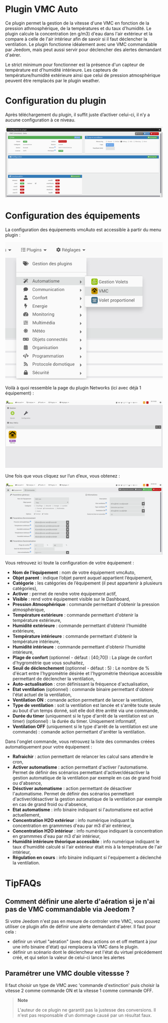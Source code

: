 # Plugin VMC Auto

Ce plugin permet la gestion de la vitesse d'une VMC en fonction de la pression athmosphérique, de la températures et du taux d'humidité.
Le plugin calcule la concentration (en g/m3) d'eau dans l'air extérieur et la compare à celle de l'air intérieur afin de savoir si il faut déclencher la ventilation.
Le plugin fonctionne idéalement avec une VMC commandable par Jeedom, mais peut aussi servir pour déclencher des alertes demandant d'aérer.

Le strict minimum pour fonctionner est la présence d'un capteur de température est d'humidité intérieure. Les capteurs de température/humidité extérieure ainsi que celui de pression atmosphérique peuvent être remplacés par le plugin weather.

# Configuration du plugin

Après téléchargement du plugin, il suffit juste d’activer celui-ci, il n’y a aucune configuration à ce niveau.

![vmcAuto1](../images/vmcAuto1.png)

# Configuration des équipements

La configuration des équipements vmcAuto est accessible à partir du menu plugin :

![vmcAuto2](../images/vmcAuto2.png)

Voilà à quoi ressemble la page du plugin Networks (ici avec déjà 1 équipement) :

![vmcAuto3](../images/vmcAuto3.png)

Une fois que vous cliquez sur l’un d’eux, vous obtenez :

![vmcAuto4](../images/vmcAuto4.png)

Vous retrouvez ici toute la configuration de votre équipement :

-   **Nom de l’équipement** : nom de votre équipement vmcAuto,
-   **Objet parent** : indique l’objet parent auquel appartient l’équipement,
-   **Catégorie** : les catégories de l’équipement (il peut appartenir à plusieurs catégories),
-   **Activer** : permet de rendre votre équipement actif,
-   **Visible** : rend votre équipement visible sur le Dashboard,
-   **Pression Atmosphérique** : commande permettant d'obtenir la pression atmosphérique,
-   **Température extérieure** : commande permettant d'obtenir la température extérieure,
-   **Humidité extérieure** : commande permettant d'obtenir l'humidité extérieure,
-   **Température intérieure** : commande permettant d'obtenir la température intérieure,
-   **Humidité intérieure** : commande permettant d'obtenir l'humidité intérieure,
-   **Plage de confort** (optionnel - défaut : [40;70]) : La plage de confort d'hygrométrie que vous souhaitez,
-   **Seuil de déclenchement** (optionnel - défaut : 5) : Le nombre de % d'écart entre l'hygrométrie désirée et l'hygrométrie théorique accessible permettant de déclencher la ventilation,
-   **Auto-actualisation** : cron définissant la fréquence d'actualisation,
-   **Etat ventilation** (optionnel) : commande binaire permettant d'obtenir l'état actuel de la ventilation,
-   **Ventilation ON** : comande action permettant de lancer la ventilation,
-   **Type de ventilation** : soit la ventilation est lancée et s'arrête toute seule au bout d'un temps donné, soit elle doit être arrêté via une commande,
-   **Durée du timer** (uniquement si le type d'arrêt de la ventilation est un timer) (optionnel) : la durée du timer. Uniquement informatif,
-   **Ventilation OFF** (uniquement si le type d'arrêt de la ventilation est une commande) : comande action permettant d'arrêter la ventilation.

Dans l'onglet commande, vous retrouvez la liste des commandes créées automatiquement pour votre équipement :

-   **Rafraichir** : action permettant de relancer les calcul sans attendre le cron,
-   **Activer automatisme** : action permettant d'activer l'automatisme. Permet de définir des scénarios permettant d'activer/désactiver la gestion automatique de la ventilation par exemple en cas de grand froid ou d'absence,
-   **Désctiver automatisme** : action permettant de désactiver l'automatisme. Permet de définir des scénarios permettant d'activer/désactiver la gestion automatique de la ventilation par exemple en cas de grand froid ou d'absence,
-   **Etat automatisme** : info binaire indiquant si l'automatisme est activé actuellement,
-   **Concentration H2O extérieur** : info numérique indiquant la concentration en grammmes d'eau par m3 d'air extérieur,
-   **Concentration H2O intérieur** : info numérique indiquant la concentration en grammmes d'eau par m3 d'air intérieur,
-   **Humidité intérieure théorique accessible** : info numérique indiquant le taux d'humidité calculé si l'air extérieur était mis à la température de l'air intérieur,
-   **Régulation en cours** : info binaire indiquant si l'equipement a déclenché la ventilation.

# TipFAQs

## Comment définir une alerte d'aération si je n'ai pas de VMC commandable via Jeedom ?

Si votre Jeedom n'est pas en mesure de controler votre VMC, vous pouvez utiliser ce plugin afin de définir une alerte demandant d'aérer. Il faut pour cela :

-   définir un virtuel "aération" (avec deux actions on et off mettant à jour une info binaire d'état) qui remplacera la VMC dans le plugin.
-   définir un scénario dont le déclencheur est l'état du virtuel précédement créé, et qui selon la valeur de celui-ci lance les alertes

## Paramétrer une VMC double vitessse ?

Il faut choisir un type de VMC avec 'commande d'extinction' puis choisir la vitesse 2 comme commande ON et la vitesse 1 comme commande OFF.

> **Note**
> 
> L'auteur de ce plugin ne garantit pas la justesse des conversions. Il n'est pas responsable d'un dommage causé par un résultat faux.
